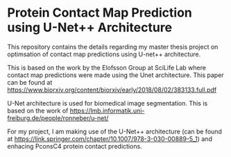 # Protein Contact Map Prediction using U-Net++ Architecture

This repository contains the details regarding my master thesis project on optimsation of contact map predictions using U-net++ architecture. 

This is based on the work by the Elofsson Group at SciLife Lab where contact map predictions were made using the Unet architecture. This paper can be found at https://www.biorxiv.org/content/biorxiv/early/2018/08/02/383133.full.pdf

U-Net architecture is used for biomedical image segmentation. This is based on the work of https://lmb.informatik.uni-freiburg.de/people/ronneber/u-net/

For my project, I am making use of the U-Net++ architecture (can be found at https://link.springer.com/chapter/10.1007/978-3-030-00889-5_1) and enhacing PconsC4 protein contact predictions. 
